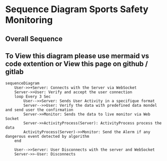 # Sequence Diagram Sports Safety Monitoring

## Overall Sequence

## To View this diagram please use mermaid vs code extention or View this page on github / gitlab

```mermaid
sequenceDiagram
    User->>+Server: Connects with the Server via WebSocket
    Server->>User: Verify and accept the user connection
    loop Every 3 Sec
        User-->>Server: Sends User Activity in a specifique format
        Server-->>User: Verify the data with predefined data mondel and send user the confirmation
        Server->>Monitor: Sends the data to live monitor via Web Socket
        Server->>ActivityProcess(Server): ActivityProcess process the data
        ActivityProcess(Server)->>Monitor: Send the Alerm if any dangerous event detected by algorithm
    end

    User-->>Server: User Disconnects with the server and WebSocket
    Server->>-User: Disconnects
```

